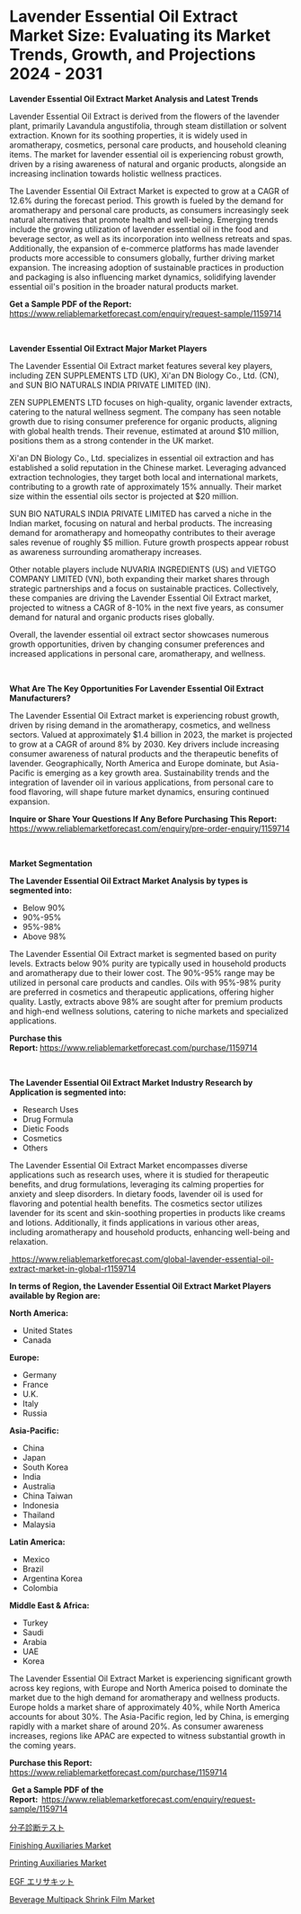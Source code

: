 <p><h1>Lavender Essential Oil Extract Market Size: Evaluating its Market Trends, Growth, and Projections 2024 - 2031</h1></p><p><strong>Lavender Essential Oil Extract Market Analysis and Latest Trends</strong></p>
<p><p>Lavender Essential Oil Extract is derived from the flowers of the lavender plant, primarily Lavandula angustifolia, through steam distillation or solvent extraction. Known for its soothing properties, it is widely used in aromatherapy, cosmetics, personal care products, and household cleaning items. The market for lavender essential oil is experiencing robust growth, driven by a rising awareness of natural and organic products, alongside an increasing inclination towards holistic wellness practices.</p><p>The Lavender Essential Oil Extract Market is expected to grow at a CAGR of 12.6% during the forecast period. This growth is fueled by the demand for aromatherapy and personal care products, as consumers increasingly seek natural alternatives that promote health and well-being. Emerging trends include the growing utilization of lavender essential oil in the food and beverage sector, as well as its incorporation into wellness retreats and spas. Additionally, the expansion of e-commerce platforms has made lavender products more accessible to consumers globally, further driving market expansion. The increasing adoption of sustainable practices in production and packaging is also influencing market dynamics, solidifying lavender essential oil's position in the broader natural products market.</p></p>
<p><strong>Get a Sample PDF of the Report:&nbsp;</strong> <a href="https://www.reliablemarketforecast.com/enquiry/request-sample/1159714">https://www.reliablemarketforecast.com/enquiry/request-sample/1159714</a></p>
<p>&nbsp;</p>
<p><strong>Lavender Essential Oil Extract Major Market Players</strong></p>
<p><p>The Lavender Essential Oil Extract market features several key players, including ZEN SUPPLEMENTS LTD (UK), Xi'an DN Biology Co., Ltd. (CN), and SUN BIO NATURALS INDIA PRIVATE LIMITED (IN). </p><p>ZEN SUPPLEMENTS LTD focuses on high-quality, organic lavender extracts, catering to the natural wellness segment. The company has seen notable growth due to rising consumer preference for organic products, aligning with global health trends. Their revenue, estimated at around $10 million, positions them as a strong contender in the UK market.</p><p>Xi'an DN Biology Co., Ltd. specializes in essential oil extraction and has established a solid reputation in the Chinese market. Leveraging advanced extraction technologies, they target both local and international markets, contributing to a growth rate of approximately 15% annually. Their market size within the essential oils sector is projected at $20 million.</p><p>SUN BIO NATURALS INDIA PRIVATE LIMITED has carved a niche in the Indian market, focusing on natural and herbal products. The increasing demand for aromatherapy and homeopathy contributes to their average sales revenue of roughly $5 million. Future growth prospects appear robust as awareness surrounding aromatherapy increases.</p><p>Other notable players include NUVARIA INGREDIENTS (US) and VIETGO COMPANY LIMITED (VN), both expanding their market shares through strategic partnerships and a focus on sustainable practices. Collectively, these companies are driving the Lavender Essential Oil Extract market, projected to witness a CAGR of 8-10% in the next five years, as consumer demand for natural and organic products rises globally. </p><p>Overall, the lavender essential oil extract sector showcases numerous growth opportunities, driven by changing consumer preferences and increased applications in personal care, aromatherapy, and wellness.</p></p>
<p>&nbsp;</p>
<p><strong>What Are The Key Opportunities For Lavender Essential Oil Extract Manufacturers?</strong></p>
<p><p>The Lavender Essential Oil Extract market is experiencing robust growth, driven by rising demand in the aromatherapy, cosmetics, and wellness sectors. Valued at approximately $1.4 billion in 2023, the market is projected to grow at a CAGR of around 8% by 2030. Key drivers include increasing consumer awareness of natural products and the therapeutic benefits of lavender. Geographically, North America and Europe dominate, but Asia-Pacific is emerging as a key growth area. Sustainability trends and the integration of lavender oil in various applications, from personal care to food flavoring, will shape future market dynamics, ensuring continued expansion.</p></p>
<p><strong>Inquire or Share Your Questions If Any Before Purchasing This Report:</strong> <a href="https://www.reliablemarketforecast.com/enquiry/pre-order-enquiry/1159714">https://www.reliablemarketforecast.com/enquiry/pre-order-enquiry/1159714</a></p>
<p>&nbsp;</p>
<p><strong>Market Segmentation</strong></p>
<p><strong>The Lavender Essential Oil Extract Market Analysis by types is segmented into:</strong></p>
<p><ul><li>Below 90%</li><li>90%-95%</li><li>95%-98%</li><li>Above 98%</li></ul></p>
<p><p>The Lavender Essential Oil Extract market is segmented based on purity levels. Extracts below 90% purity are typically used in household products and aromatherapy due to their lower cost. The 90%-95% range may be utilized in personal care products and candles. Oils with 95%-98% purity are preferred in cosmetics and therapeutic applications, offering higher quality. Lastly, extracts above 98% are sought after for premium products and high-end wellness solutions, catering to niche markets and specialized applications.</p></p>
<p><strong>Purchase this Report:&nbsp;</strong><a href="https://www.reliablemarketforecast.com/purchase/1159714">https://www.reliablemarketforecast.com/purchase/1159714</a></p>
<p>&nbsp;</p>
<p><strong>The Lavender Essential Oil Extract Market Industry Research by Application is segmented into:</strong></p>
<p><ul><li>Research Uses</li><li>Drug Formula</li><li>Dietic Foods</li><li>Cosmetics</li><li>Others</li></ul></p>
<p><p>The Lavender Essential Oil Extract Market encompasses diverse applications such as research uses, where it is studied for therapeutic benefits, and drug formulations, leveraging its calming properties for anxiety and sleep disorders. In dietary foods, lavender oil is used for flavoring and potential health benefits. The cosmetics sector utilizes lavender for its scent and skin-soothing properties in products like creams and lotions. Additionally, it finds applications in various other areas, including aromatherapy and household products, enhancing well-being and relaxation.</p></p>
<p><a href="https://www.reliablemarketforecast.com/global-lavender-essential-oil-extract-market-in-global-r1159714">&nbsp;https://www.reliablemarketforecast.com/global-lavender-essential-oil-extract-market-in-global-r1159714</a></p>
<p><strong>In terms of Region, the Lavender Essential Oil Extract Market Players available by Region are:</strong></p>
<p>
    <p> <strong> North America: </strong>
        <ul>
            <li>United States</li>
            <li>Canada</li>
        </ul>
        </p> 
    <p> <strong> Europe: </strong>
        <ul>
            <li>Germany</li>
            <li>France</li>
            <li>U.K.</li>
            <li>Italy</li>
            <li>Russia</li>
        </ul>
        </p> 
    <p> <strong> Asia-Pacific: </strong>
        <ul>
            <li>China</li>
            <li>Japan</li>
            <li>South Korea</li>
            <li>India</li>
            <li>Australia</li>
            <li>China Taiwan</li>
            <li>Indonesia</li>
            <li>Thailand</li>
            <li>Malaysia</li>
        </ul>
        </p> 
    <p> <strong> Latin America: </strong>
        <ul>
            <li>Mexico</li>
            <li>Brazil</li>
            <li>Argentina Korea</li>
            <li>Colombia</li>
        </ul>
        </p> 
    <p> <strong> Middle East & Africa: </strong>
        <ul>
            <li>Turkey</li>
            <li>Saudi</li>
            <li>Arabia</li>
            <li>UAE</li>
            <li>Korea</li>
        </ul>
    </p>
    </p>
<p><p>The Lavender Essential Oil Extract Market is experiencing significant growth across key regions, with Europe and North America poised to dominate the market due to the high demand for aromatherapy and wellness products. Europe holds a market share of approximately 40%, while North America accounts for about 30%. The Asia-Pacific region, led by China, is emerging rapidly with a market share of around 20%. As consumer awareness increases, regions like APAC are expected to witness substantial growth in the coming years.</p></p>
<p><strong>Purchase this Report: </strong><a href="https://www.reliablemarketforecast.com/purchase/1159714">https://www.reliablemarketforecast.com/purchase/1159714</a></p>
<p>&nbsp;<strong>Get a Sample PDF of the Report:&nbsp;&nbsp;</strong><a href="https://www.reliablemarketforecast.com/enquiry/request-sample/1159714">https://www.reliablemarketforecast.com/enquiry/request-sample/1159714</a></p>
<p><strong></strong></p>
<p><p><a href="https://medium.com/@chancemarks2023/molecular-diagnostic-test-market-%E3%81%AF-%E3%82%B3%E3%82%B9%E3%83%88%E7%AE%A1%E7%90%86%E3%81%A8%E5%8A%B9%E7%8E%87%E5%90%91%E4%B8%8A%E3%82%92%E5%84%AA%E5%85%88%E3%81%97%E3%81%BE%E3%81%99-%E3%81%95%E3%82%89%E3%81%AB-%E5%A0%B1%E5%91%8A%E6%9B%B8%E3%81%AF%E5%B8%82%E5%A0%B4%E3%81%AE%E9%9C%80%E8%A6%81%E9%9D%A2%E3%81%A8%E4%BE%9B%E7%B5%A6%E9%9D%A2%E3%81%AE%E4%B8%A1%E6%96%B9%E3%82%92%E3%82%AB%E3%83%90%E3%83%BC%E3%81%97%E3%81%A6%E3%81%84%E3%81%BE%E3%81%99-molecular-8523abf3a6dc">分子診断テスト</a></p><p><a href="https://issuu.com/reportprime-2/docs/finishing-auxiliaries-market-size-2_a589857edfc97c">Finishing Auxiliaries Market</a></p><p><a href="https://issuu.com/reportprime-2/docs/printing-auxiliaries-market-size-20_7e715c84db99bf">Printing Auxiliaries Market</a></p><p><a href="https://medium.com/@chancemarks2023/egf-elisa-kits-market-%E3%81%AF-%E3%82%B3%E3%82%B9%E3%83%88%E7%AE%A1%E7%90%86%E3%81%A8%E5%8A%B9%E7%8E%87%E5%90%91%E4%B8%8A%E3%82%92%E5%84%AA%E5%85%88%E3%81%97%E3%81%BE%E3%81%99-%E3%81%95%E3%82%89%E3%81%AB-%E5%A0%B1%E5%91%8A%E6%9B%B8%E3%81%AF%E5%B8%82%E5%A0%B4%E3%81%AE%E9%9C%80%E8%A6%81%E9%9D%A2%E3%81%A8%E4%BE%9B%E7%B5%A6%E9%9D%A2%E3%81%AE%E4%B8%A1%E6%96%B9%E3%82%92%E3%82%AB%E3%83%90%E3%83%BC%E3%81%97%E3%81%A6%E3%81%84%E3%81%BE%E3%81%99-egf-elisa-kits-%E5%B8%82%E5%A0%B4%E3%81%AF-2024-cee42dc60aa9">EGF エリサキット</a></p><p><a href="https://github.com/gdfhhhj/Market-Research-Report-List-6/blob/main/beverage-multipack-shrink-film-market.md">Beverage Multipack Shrink Film Market</a></p></p>